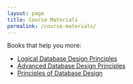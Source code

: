 ```yaml
---
layout: page
title: Course Materials
permalink: /course-materials/
---
```

Books that help you more:
* [Logical Database Design Principles](/Database/Static_files/Logical_Database_Design_Principles.pdf)
* [Advanced Database Design Principles](/Database/Static_files/Advanced_Database_Design_Principles.pdf)
* [Principles of Database Design](https://swayam.gov.in/nd1_noc19_cs46/preview)